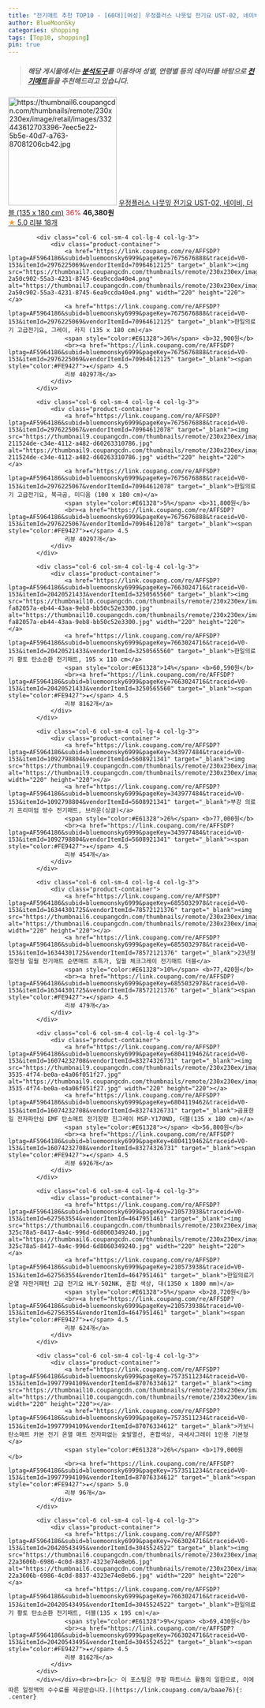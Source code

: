 ```yaml
---
title: "전기매트 추천 TOP10 - [60대][여성] 우정플러스 나뭇잎 전기요 UST-02, 네이비, 더블 (135 x 180 cm)"
author: BlueMoonSky
categories: shopping
tags: [Top10, shopping]
pin: true
---
```


> ##### 해당 게시물에서는 [**분석도구**](https://itemscout.io/)를 이용하여 **성별**, **연령별** 등의 데이터를 바탕으로 [**전기매트**](https://link.coupang.com/a/baae76)들을 추천해드리고 있습니다.
<div class="container"><div class="row">
            <div class="col-6 col-sm-4 col-lg-4 col-lg-3">
                <div class="product-container">
                    <a href="https://link.coupang.com/re/AFFSDP?lptag=AF5964186&subid=bluemoonsky6999&pageKey=177876720&traceid=V0-153&itemId=509056179&vendorItemId=4305570818" target="_blank"><img src="https://thumbnail6.coupangcdn.com/thumbnails/remote/230x230ex/image/retail/images/332443612703396-7eec5e22-5b5e-40d7-a763-87081206cb42.jpg" alt="https://thumbnail6.coupangcdn.com/thumbnails/remote/230x230ex/image/retail/images/332443612703396-7eec5e22-5b5e-40d7-a763-87081206cb42.jpg" width="220" height="220"></a>
                    <a href="https://link.coupang.com/re/AFFSDP?lptag=AF5964186&subid=bluemoonsky6999&pageKey=177876720&traceid=V0-153&itemId=509056179&vendorItemId=4305570818" target="_blank">우정플러스 나뭇잎 전기요 UST-02, 네이비, 더블 (135 x 180 cm)</a>
                    <span style="color:#E61328">36%</span> <b>46,380원</b>
                    <br><a href="https://link.coupang.com/re/AFFSDP?lptag=AF5964186&subid=bluemoonsky6999&pageKey=177876720&traceid=V0-153&itemId=509056179&vendorItemId=4305570818" target="_blank"><span style="color:#FE9427">★</span> 5.0
                    리뷰 18개</a>
                </div>
            </div>
            
            <div class="col-6 col-sm-4 col-lg-4 col-lg-3">
                <div class="product-container">
                    <a href="https://link.coupang.com/re/AFFSDP?lptag=AF5964186&subid=bluemoonsky6999&pageKey=7675676888&traceid=V0-153&itemId=2976225069&vendorItemId=70964612125" target="_blank"><img src="https://thumbnail7.coupangcdn.com/thumbnails/remote/230x230ex/image/retail/images/7963884198906461-2a50c902-55a3-4231-8745-6ea9ccda40e4.png" alt="https://thumbnail7.coupangcdn.com/thumbnails/remote/230x230ex/image/retail/images/7963884198906461-2a50c902-55a3-4231-8745-6ea9ccda40e4.png" width="220" height="220"></a>
                    <a href="https://link.coupang.com/re/AFFSDP?lptag=AF5964186&subid=bluemoonsky6999&pageKey=7675676888&traceid=V0-153&itemId=2976225069&vendorItemId=70964612125" target="_blank">한일의료기 고급전기요, 그레이, 라지 (135 x 180 cm)</a>
                    <span style="color:#E61328">36%</span> <b>32,900원</b>
                    <br><a href="https://link.coupang.com/re/AFFSDP?lptag=AF5964186&subid=bluemoonsky6999&pageKey=7675676888&traceid=V0-153&itemId=2976225069&vendorItemId=70964612125" target="_blank"><span style="color:#FE9427">★</span> 4.5
                    리뷰 40297개</a>
                </div>
            </div>
            
            <div class="col-6 col-sm-4 col-lg-4 col-lg-3">
                <div class="product-container">
                    <a href="https://link.coupang.com/re/AFFSDP?lptag=AF5964186&subid=bluemoonsky6999&pageKey=7675676888&traceid=V0-153&itemId=2976225067&vendorItemId=70964612078" target="_blank"><img src="https://thumbnail9.coupangcdn.com/thumbnails/remote/230x230ex/image/retail/images/8405077793567133-211524de-c34e-4112-a482-d60263310786.jpg" alt="https://thumbnail9.coupangcdn.com/thumbnails/remote/230x230ex/image/retail/images/8405077793567133-211524de-c34e-4112-a482-d60263310786.jpg" width="220" height="220"></a>
                    <a href="https://link.coupang.com/re/AFFSDP?lptag=AF5964186&subid=bluemoonsky6999&pageKey=7675676888&traceid=V0-153&itemId=2976225067&vendorItemId=70964612078" target="_blank">한일의료기 고급전기요, 북극곰, 미디움 (100 x 180 cm)</a>
                    <span style="color:#E61328">5%</span> <b>31,800원</b>
                    <br><a href="https://link.coupang.com/re/AFFSDP?lptag=AF5964186&subid=bluemoonsky6999&pageKey=7675676888&traceid=V0-153&itemId=2976225067&vendorItemId=70964612078" target="_blank"><span style="color:#FE9427">★</span> 4.5
                    리뷰 40297개</a>
                </div>
            </div>
            
            <div class="col-6 col-sm-4 col-lg-4 col-lg-3">
                <div class="product-container">
                    <a href="https://link.coupang.com/re/AFFSDP?lptag=AF5964186&subid=bluemoonsky6999&pageKey=7663024716&traceid=V0-153&itemId=20420521433&vendorItemId=3250565560" target="_blank"><img src="https://thumbnail10.coupangcdn.com/thumbnails/remote/230x230ex/image/retail/images/4816114940604272-fa82057a-eb44-43aa-9eb8-bb50c52e3300.jpg" alt="https://thumbnail10.coupangcdn.com/thumbnails/remote/230x230ex/image/retail/images/4816114940604272-fa82057a-eb44-43aa-9eb8-bb50c52e3300.jpg" width="220" height="220"></a>
                    <a href="https://link.coupang.com/re/AFFSDP?lptag=AF5964186&subid=bluemoonsky6999&pageKey=7663024716&traceid=V0-153&itemId=20420521433&vendorItemId=3250565560" target="_blank">한일의료기 황토 탄소순환 전기매트, 195 x 110 cm</a>
                    <span style="color:#E61328">14%</span> <b>60,590원</b>
                    <br><a href="https://link.coupang.com/re/AFFSDP?lptag=AF5964186&subid=bluemoonsky6999&pageKey=7663024716&traceid=V0-153&itemId=20420521433&vendorItemId=3250565560" target="_blank"><span style="color:#FE9427">★</span> 4.5
                    리뷰 8162개</a>
                </div>
            </div>
            
            <div class="col-6 col-sm-4 col-lg-4 col-lg-3">
                <div class="product-container">
                    <a href="https://link.coupang.com/re/AFFSDP?lptag=AF5964186&subid=bluemoonsky6999&pageKey=343977484&traceid=V0-153&itemId=1092798804&vendorItemId=5608921341" target="_blank"><img src="https://thumbnail9.coupangcdn.com/thumbnails/remote/230x230ex/image/vendor_inventory/e765/70a7d09bba7eb83b3f7838691cef494fa7a46da4debb7927f242c1bb6592.jpg" alt="https://thumbnail9.coupangcdn.com/thumbnails/remote/230x230ex/image/vendor_inventory/e765/70a7d09bba7eb83b3f7838691cef494fa7a46da4debb7927f242c1bb6592.jpg" width="220" height="220"></a>
                    <a href="https://link.coupang.com/re/AFFSDP?lptag=AF5964186&subid=bluemoonsky6999&pageKey=343977484&traceid=V0-153&itemId=1092798804&vendorItemId=5608921341" target="_blank">부강 의료기 프리미엄 방수 전기매트, 브라운(싱글)</a>
                    <span style="color:#E61328">26%</span> <b>77,000원</b>
                    <br><a href="https://link.coupang.com/re/AFFSDP?lptag=AF5964186&subid=bluemoonsky6999&pageKey=343977484&traceid=V0-153&itemId=1092798804&vendorItemId=5608921341" target="_blank"><span style="color:#FE9427">★</span> 4.5
                    리뷰 454개</a>
                </div>
            </div>
            
            <div class="col-6 col-sm-4 col-lg-4 col-lg-3">
                <div class="product-container">
                    <a href="https://link.coupang.com/re/AFFSDP?lptag=AF5964186&subid=bluemoonsky6999&pageKey=6855032978&traceid=V0-153&itemId=16344301725&vendorItemId=78572121376" target="_blank"><img src="https://thumbnail6.coupangcdn.com/thumbnails/remote/230x230ex/image/vendor_inventory/d43d/59432cc7d6eeb6eaad91770d72e74cc4481dcd28adf4e608c033074c2b72.jpg" alt="https://thumbnail6.coupangcdn.com/thumbnails/remote/230x230ex/image/vendor_inventory/d43d/59432cc7d6eeb6eaad91770d72e74cc4481dcd28adf4e608c033074c2b72.jpg" width="220" height="220"></a>
                    <a href="https://link.coupang.com/re/AFFSDP?lptag=AF5964186&subid=bluemoonsky6999&pageKey=6855032978&traceid=V0-153&itemId=16344301725&vendorItemId=78572121376" target="_blank">23년형 절전형 일월 전기매트 순면매트 초특가, 일월 체크그레이 전기매트 더블</a>
                    <span style="color:#E61328">10%</span> <b>77,420원</b>
                    <br><a href="https://link.coupang.com/re/AFFSDP?lptag=AF5964186&subid=bluemoonsky6999&pageKey=6855032978&traceid=V0-153&itemId=16344301725&vendorItemId=78572121376" target="_blank"><span style="color:#FE9427">★</span> 4.5
                    리뷰 479개</a>
                </div>
            </div>
            
            <div class="col-6 col-sm-4 col-lg-4 col-lg-3">
                <div class="product-container">
                    <a href="https://link.coupang.com/re/AFFSDP?lptag=AF5964186&subid=bluemoonsky6999&pageKey=6804119462&traceid=V0-153&itemId=16074232708&vendorItemId=83274326731" target="_blank"><img src="https://thumbnail9.coupangcdn.com/thumbnails/remote/230x230ex/image/retail/images/2022/09/26/17/9/7a2d44a5-3535-4f74-be0a-e4a06f051f27.jpg" alt="https://thumbnail9.coupangcdn.com/thumbnails/remote/230x230ex/image/retail/images/2022/09/26/17/9/7a2d44a5-3535-4f74-be0a-e4a06f051f27.jpg" width="220" height="220"></a>
                    <a href="https://link.coupang.com/re/AFFSDP?lptag=AF5964186&subid=bluemoonsky6999&pageKey=6804119462&traceid=V0-153&itemId=16074232708&vendorItemId=83274326731" target="_blank">곰표한일 전자파안심 EMF 탄소매트 전기장판 진그레이 MSP-Y170ND, 더블(135 x 180 cm)</a>
                    <span style="color:#E61328"></span> <b>56,800원</b>
                    <br><a href="https://link.coupang.com/re/AFFSDP?lptag=AF5964186&subid=bluemoonsky6999&pageKey=6804119462&traceid=V0-153&itemId=16074232708&vendorItemId=83274326731" target="_blank"><span style="color:#FE9427">★</span> 4.5
                    리뷰 6926개</a>
                </div>
            </div>
            
            <div class="col-6 col-sm-4 col-lg-4 col-lg-3">
                <div class="product-container">
                    <a href="https://link.coupang.com/re/AFFSDP?lptag=AF5964186&subid=bluemoonsky6999&pageKey=210573938&traceid=V0-153&itemId=627563554&vendorItemId=4647951461" target="_blank"><img src="https://thumbnail6.coupangcdn.com/thumbnails/remote/230x230ex/image/retail/images/1113994017247758-325c78a5-8417-4a4c-996d-6d8060349240.jpg" alt="https://thumbnail6.coupangcdn.com/thumbnails/remote/230x230ex/image/retail/images/1113994017247758-325c78a5-8417-4a4c-996d-6d8060349240.jpg" width="220" height="220"></a>
                    <a href="https://link.coupang.com/re/AFFSDP?lptag=AF5964186&subid=bluemoonsky6999&pageKey=210573938&traceid=V0-153&itemId=627563554&vendorItemId=4647951461" target="_blank">한일의료기 온열 자전거패턴 고급 전기요 HLY-502NK, 혼합 색상, 대(1350 x 1800 mm)</a>
                    <span style="color:#E61328">5%</span> <b>28,720원</b>
                    <br><a href="https://link.coupang.com/re/AFFSDP?lptag=AF5964186&subid=bluemoonsky6999&pageKey=210573938&traceid=V0-153&itemId=627563554&vendorItemId=4647951461" target="_blank"><span style="color:#FE9427">★</span> 4.5
                    리뷰 624개</a>
                </div>
            </div>
            
            <div class="col-6 col-sm-4 col-lg-4 col-lg-3">
                <div class="product-container">
                    <a href="https://link.coupang.com/re/AFFSDP?lptag=AF5964186&subid=bluemoonsky6999&pageKey=7573511234&traceid=V0-153&itemId=19977994109&vendorItemId=87076334612" target="_blank"><img src="https://thumbnail10.coupangcdn.com/thumbnails/remote/230x230ex/image/vendor_inventory/fa15/2d12b5d1fc0dbcf54e29a6b76c1bc43b796766bcd0d896aab248c153af53.jpg" alt="https://thumbnail10.coupangcdn.com/thumbnails/remote/230x230ex/image/vendor_inventory/fa15/2d12b5d1fc0dbcf54e29a6b76c1bc43b796766bcd0d896aab248c153af53.jpg" width="220" height="220"></a>
                    <a href="https://link.coupang.com/re/AFFSDP?lptag=AF5964186&subid=bluemoonsky6999&pageKey=7573511234&traceid=V0-153&itemId=19977994109&vendorItemId=87076334612" target="_blank">카보니 탄소매트 카본 전기 온열 매트 전자파없는 숯발열선, 혼합색상, 극세사그레이 1인용 기본형</a>
                    <span style="color:#E61328">26%</span> <b>179,000원</b>
                    <br><a href="https://link.coupang.com/re/AFFSDP?lptag=AF5964186&subid=bluemoonsky6999&pageKey=7573511234&traceid=V0-153&itemId=19977994109&vendorItemId=87076334612" target="_blank"><span style="color:#FE9427">★</span> 5.0
                    리뷰 96개</a>
                </div>
            </div>
            
            <div class="col-6 col-sm-4 col-lg-4 col-lg-3">
                <div class="product-container">
                    <a href="https://link.coupang.com/re/AFFSDP?lptag=AF5964186&subid=bluemoonsky6999&pageKey=7663024716&traceid=V0-153&itemId=20420543495&vendorItemId=3045524522" target="_blank"><img src="https://thumbnail6.coupangcdn.com/thumbnails/remote/230x230ex/image/retail/images/4816114832411374-22a3606b-6986-4c0d-8837-4323e74e8eb6.jpg" alt="https://thumbnail6.coupangcdn.com/thumbnails/remote/230x230ex/image/retail/images/4816114832411374-22a3606b-6986-4c0d-8837-4323e74e8eb6.jpg" width="220" height="220"></a>
                    <a href="https://link.coupang.com/re/AFFSDP?lptag=AF5964186&subid=bluemoonsky6999&pageKey=7663024716&traceid=V0-153&itemId=20420543495&vendorItemId=3045524522" target="_blank">한일의료기 황토 탄소순환 전기매트, 더블(135 x 195 cm)</a>
                    <span style="color:#E61328">9%</span> <b>69,430원</b>
                    <br><a href="https://link.coupang.com/re/AFFSDP?lptag=AF5964186&subid=bluemoonsky6999&pageKey=7663024716&traceid=V0-153&itemId=20420543495&vendorItemId=3045524522" target="_blank"><span style="color:#FE9427">★</span> 4.5
                    리뷰 8162개</a>
                </div>
            </div>
            </div></div><br><br>[👉 이 포스팅은 쿠팡 파트너스 활동의 일환으로, 이에 따른 일정액의 수수료를 제공받습니다.](https://link.coupang.com/a/baae76){: .center}